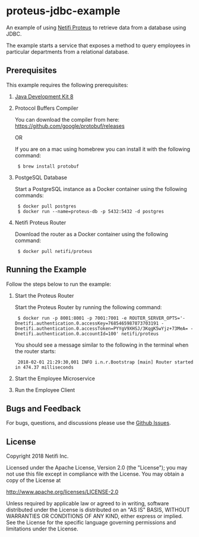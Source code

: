 # proteus-jdbc-example

An example of using [Netifi Proteus](https://www.netifi.com/proteus.html) to retrieve data from a database using JDBC.

The example starts a service that exposes a method to query employees in particular departments from a relational database.

## Prerequisites
This example requires the following prerequisites:

1. [Java Development Kit 8](http://www.oracle.com/technetwork/java/javase/downloads/jdk8-downloads-2133151.html)

2. Protocol Buffers Compiler

    You can download the compiler from here: https://github.com/google/protobuf/releases
    
    OR
    
    If you are on a mac using homebrew you can install it with the following command:
    
        $ brew install protobuf

3. PostgeSQL Database

    Start a PostgreSQL instance as a Docker container using the following commands:

        $ docker pull postgres
        $ docker run --name=proteus-db -p 5432:5432 -d postgres

4. Netifi Proteus Router

    Download the router as a Docker container using the following command:

        $ docker pull netifi/proteus
        
## Running the Example
Follow the steps below to run the example:

1. Start the Proteus Router

    Start the Proteus Router by running the following command:
    
        $ docker run -p 8001:8001 -p 7001:7001 -e ROUTER_SERVER_OPTS='-Dnetifi.authentication.0.accessKey=7685465987873703191 -Dnetifi.authentication.0.accessToken=PYYgV9XHSJ/3KqgK5wYjz+73MeA= -Dnetifi.authentication.0.accountId=100' netifi/proteus
    
    You should see a message similar to the following in the terminal when the router starts:
    
        2018-02-01 21:29:30,001 INFO i.n.r.Bootstrap [main] Router started in 474.37 milliseconds

2. Start the Employee Microservice

3. Run the Employee Client
        
## Bugs and Feedback
For bugs, questions, and discussions please use the [Github Issues](https://github.com/gregwhitaker/proteus-jdbc-example/issues).

## License
Copyright 2018 Netifi Inc.

Licensed under the Apache License, Version 2.0 (the "License");
you may not use this file except in compliance with the License.
You may obtain a copy of the License at

   http://www.apache.org/licenses/LICENSE-2.0

Unless required by applicable law or agreed to in writing, software
distributed under the License is distributed on an "AS IS" BASIS,
WITHOUT WARRANTIES OR CONDITIONS OF ANY KIND, either express or implied.
See the License for the specific language governing permissions and
limitations under the License.